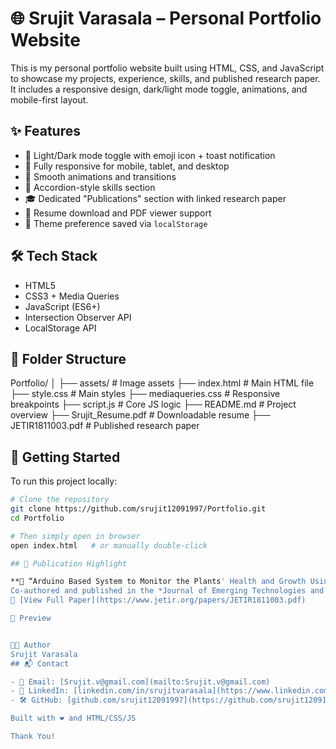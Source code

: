 # 🌐 Srujit Varasala – Personal Portfolio Website

This is my personal portfolio website built using HTML, CSS, and JavaScript to showcase my projects, experience, skills, and published research paper. It includes a responsive design, dark/light mode toggle, animations, and mobile-first layout.

## ✨ Features

- 🌙 Light/Dark mode toggle with emoji icon + toast notification
- 📱 Fully responsive for mobile, tablet, and desktop
- 🎯 Smooth animations and transitions
- 🧠 Accordion-style skills section
- 🎓 Dedicated "Publications" section with linked research paper
- 📄 Resume download and PDF viewer support
- 💾 Theme preference saved via `localStorage`

## 🛠 Tech Stack

- HTML5
- CSS3 + Media Queries
- JavaScript (ES6+)
- Intersection Observer API
- LocalStorage API

## 📁 Folder Structure

Portfolio/
│
├── assets/ # Image assets
├── index.html # Main HTML file
├── style.css # Main styles
├── mediaqueries.css # Responsive breakpoints
├── script.js # Core JS logic
├── README.md # Project overview
├── Srujit_Resume.pdf # Downloadable resume
├── JETIR1811003.pdf # Published research paper


## 🚀 Getting Started

To run this project locally:

```bash
# Clone the repository
git clone https://github.com/srujit12091997/Portfolio.git
cd Portfolio

# Then simply open in browser
open index.html   # or manually double-click

## 📝 Publication Highlight

**📄 “Arduino Based System to Monitor the Plants' Health and Growth Using Wireless Sensors”**  
Co-authored and published in the *Journal of Emerging Technologies and Innovative Research (JETIR)*, November 2018.  
🔗 [View Full Paper](https://www.jetir.org/papers/JETIR1811003.pdf)

📸 Preview


👨‍💻 Author
Srujit Varasala
## 📬 Contact

- 📧 Email: [Srujit.v@gmail.com](mailto:Srujit.v@gmail.com)  
- 💼 LinkedIn: [linkedin.com/in/srujitvarasala](https://www.linkedin.com/in/srujitvarasala/)  
- 🛠 GitHub: [github.com/srujit12091997](https://github.com/srujit12091997)

Built with ❤️ and HTML/CSS/JS

Thank You!